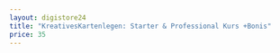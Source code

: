 ```yaml
---
layout: digistore24
title: "KreativesKartenlegen: Starter & Professional Kurs +Bonis"
price: 35
---
```

